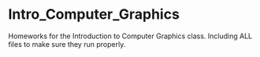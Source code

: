 # Intro_Computer_Graphics
Homeworks for the Introduction to Computer Graphics class. Including ALL files to make sure they run properly.
